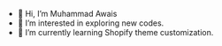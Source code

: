 - 👋 Hi, I’m Muhammad Awais
- 👀 I’m interested in exploring new codes.
- 🌱 I’m currently learning Shopify theme customization.

<!---
muhammadawais999/muhammadawais999 is a ✨ special ✨ repository because its `README.md` (this file) appears on your GitHub profile.
You can click the Preview link to take a look at your changes.
--->
